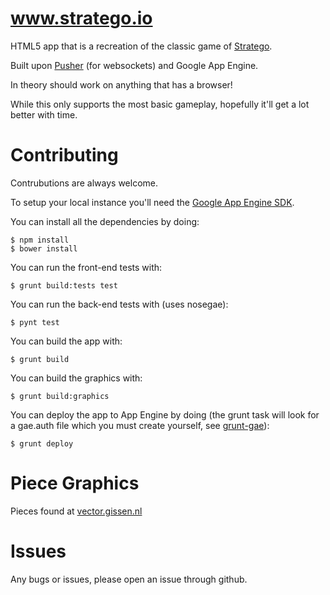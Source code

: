 www.stratego.io
======
HTML5 app that is a recreation of the classic game of [Stratego](https://en.wikipedia.org/wiki/Stratego).

Built upon [Pusher](https://pusher.com/) (for websockets) and Google App Engine.

In theory should work on anything that has a browser!

While this only supports the most basic gameplay, hopefully it'll get a lot better with time.

Contributing
======
Contrubutions are always welcome.

To setup your local instance you'll need the [Google App Engine SDK](https://cloud.google.com/appengine/downloads?hl=en).

You can install all the dependencies by doing:

    $ npm install
    $ bower install

You can run the front-end tests with:

    $ grunt build:tests test

You can run the back-end tests with (uses nosegae):

    $ pynt test

You can build the app with:

    $ grunt build

You can build the graphics with:

    $ grunt build:graphics

You can deploy the app to App Engine by doing (the grunt task will look for a gae.auth file which you must create yourself, see [grunt-gae](https://github.com/maciejzasada/grunt-gae)):

    $ grunt deploy

Piece Graphics
======
Pieces found at [vector.gissen.nl](http://vector.gissen.nl/stratego.html)

Issues
======
Any bugs or issues, please open an issue through github.
